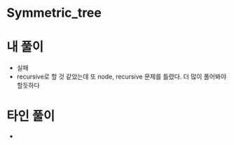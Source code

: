 # Symmetric_tree


# 내 풀이
- 실패
- recursive로 할 것 같았는데 또 node, recursive 문제를 틀렸다. 더 많이 풀어봐야 할듯하다


# 타인 풀이
- 
